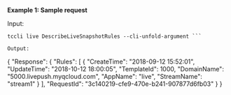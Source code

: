 **Example 1: Sample request**



Input: 

```
tccli live DescribeLiveSnapshotRules --cli-unfold-argument ```

Output: 
```
{
    "Response": {
        "Rules": [
            {
                "CreateTime": "2018-09-12 15:52:01",
                "UpdateTime": "2018-10-12 18:00:05",
                "TemplateId": 1000,
                "DomainName": "5000.livepush.myqcloud.com",
                "AppName": "live",
                "StreamName": "stream1"
            }
        ],
        "RequestId": "3c140219-cfe9-470e-b241-907877d6fb03"
    }
}
```

